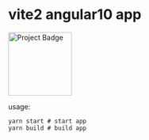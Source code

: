 # vite2 angular10 app

<img src="https://ci.appveyor.com/api/projects/status/32r7s2skrgm9ubva?svg=true" alt="Project Badge" width="128">

usage:

```
yarn start # start app
yarn build # build app
```
